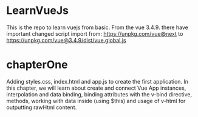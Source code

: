 # LearnVueJs
This is the repo to learn vuejs from basic.
From the vue 3.4.9. there have important changed script import from:
https://unpkg.com/vue@next to https://unpkg.com/vue@3.4.9/dist/vue.global.js

# chapterOne
Adding styles.css, index.html and app.js to create the first application.
In this chapter, we will learn about create and connect Vue App instances, interpolation and data binding,
binding attributes with the v-bind directive, methods, working with data inside (using $this) and usage of v-html for outputting rawHtml content.
